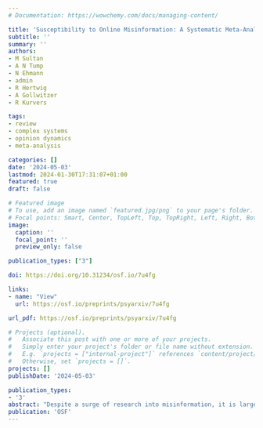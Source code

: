 ```yaml
---
# Documentation: https://wowchemy.com/docs/managing-content/

title: 'Susceptibility to Online Misinformation: A Systematic Meta-Analysis of Demographic and Psychological Factors'
subtitle: ''
summary: ''
authors:
- M Sultan
- A N Tump
- N Ehmann
- admin
- R Hertwig
- A Gollwitzer
- R Kurvers

tags:
- review
- complex systems
- opinion dynamics
- meta-analysis

categories: []
date: '2024-05-03'
lastmod: 2024-01-30T17:31:07+01:00
featured: true
draft: false

# Featured image
# To use, add an image named `featured.jpg/png` to your page's folder.
# Focal points: Smart, Center, TopLeft, Top, TopRight, Left, Right, BottomLeft, Bottom, BottomRight.
image:
  caption: ''
  focal_point: ''
  preview_only: false

publication_types: ["3"]

doi: https://doi.org/10.31234/osf.io/7u4fg

links:
- name: "View"
  url: https://osf.io/preprints/psyarxiv/7u4fg

url_pdf: https://osf.io/preprints/psyarxiv/7u4fg

# Projects (optional).
#   Associate this post with one or more of your projects.
#   Simply enter your project's folder or file name without extension.
#   E.g. `projects = ["internal-project"]` references `content/project/deep-learning/index.md`.
#   Otherwise, set `projects = []`.
projects: []
publishDate: '2024-05-03'

publication_types:
- '3'
abstract: "Despite a surge of research into misinformation, it is largely unclear who falls for misinformation and why. We conducted a systematic individual participant data meta-analysis covering 256,337 unique choices made by 11,561 participants across 31 experiments. Our metaanalysis reveals the impact of key demographic and psychological factors on online misinformation veracity judgments. We also disentangle the ability to discern between true and false news (discrimination ability) from the response bias, that is, a tendency to label news as either true (true-news bias) or false (false-news bias). We find that older age, higher analytic thinking skills, and identifying as a Democrat are associated with higher discrimination ability. Older age and higher analytical thinking skills are also associated with a false-news bias (caution). In contrast, ideological congruency, motivated reflection, and familiarity are associated with a true-news bias (naïvety). Our results touch upon ongoing debates in the literature and provide critical insights that can help design targeted interventions."
publication: 'OSF'
---
```

